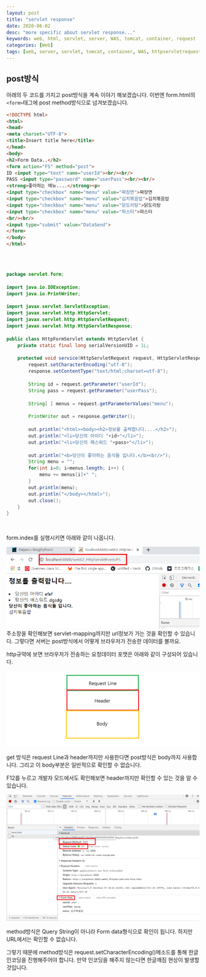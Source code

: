 ```yaml
---
layout: post
title: "servlet response"
date: 2020-06-02
desc: "more specific about servlet response..."
keywords: web, html, servlet, server, WAS, tomcat, container, request
categories: [Web]
tags: [web, server, servlet, tomcat, container, WAS, httpservletrequest]
---
```


## post방식

아래의 두 코드를 가지고 post방식을 계속 이야기 해보겠습니다. 이번엔 form.html의 `<form>`태그에 post method방식으로 넘겨보겠습니다.
<br>

~~~html
<!DOCTYPE html>
<html>
<head>
<meta charset="UTF-8">
<title>Insert title here</title>
</head>
<body>
<h2>Form Data..</h2>
<form action="FS" method="post">
ID <input type="text" name="userId"><br/><br/>
PASS <input type="password" name="userPass"><br/><br/>
<strong>좋아하는 메뉴....</strong><p>
<input type="checkbox" name="menu" value="짜장면">짜장면
<input type="checkbox" name="menu" value="김치볶음밥">김치볶음밥
<input type="checkbox" name="menu" value="닭도리탕">닭도리탕
<input type="checkbox" name="menu" value="파스타">파스타
<br/><br/>
<input type="submit" value="DataSend">
</form>
</body>
</html>
~~~
<br>

<br>

~~~java
package servlet.form;

import java.io.IOException;
import java.io.PrintWriter;

import javax.servlet.ServletException;
import javax.servlet.http.HttpServlet;
import javax.servlet.http.HttpServletRequest;
import javax.servlet.http.HttpServletResponse;

public class HttpFormServlet extends HttpServlet {
	private static final long serialVersionUID = 1L;

	protected void service(HttpServletRequest request, HttpServletResponse response) throws ServletException, IOException {
		request.setCharacterEncoding("utf-8");
		response.setContentType("text/html;charset=utf-8");
		
		String id = request.getParameter("userId");
		String pass = request.getParameter("userPass");
		
		String[ ] menus = request.getParameterValues("menu");
		
		PrintWriter out = response.getWriter();
		
		out.println("<html><body><h2>정보를 출력합니다....</h2>");
		out.println("<li>당신의 아이디 "+id+"</li>");
		out.println("<li>당신의 패스워드 "+pass+"</li>");
		
		out.println("<b>당신이 좋아하는 음식들 입니다.</b><br/>");
		String menu = "";
		for(int i=0; i<menus.length; i++) {
			menu += menus[i]+" ";
		}
		out.println(menu);
		out.println("</body></html>");
		out.close();
	}
}
~~~
<br>

form.index를 실행시키면 아래와 같이 나옵니다.
<br> 

![26post](/static/assets/img/blog/web/02MakeServlet/26post.png)
<br>
주소창을 확인해보면 servlet-mapping까지만 url정보가 가는 것을 확인할 수 있습니다. 그렇다면 서버는 post방식에서 어떻게 브라우저가 전송한 데이터를 볼까요.

http규약에 보면 브라우저가 전송하는 요청데이터 포맷은 아래와 같이 구성되어 있습니다. 

![27requestFormat](/static/assets/img/blog/web/02MakeServlet/27requestFormat.png)

get 방식은 request Line과 header까지만 사용한다면 post방식은 body까지 사용합니다. 그리고 이 body부분은 일반적으로 확인할 수 없습니다. 

F12를 누르고 개발자 모드에서도 확인해보면 header까지만 확인할 수 있는 것을 알 수 있습니다. 

![28requestFormat02](/static/assets/img/blog/web/02MakeServlet/28requestFormat02.png)

method방식은 Query String이 아니라 Form data형식으로 확인이 됩니다. 하지만 URL에서는 확인할 수 없습니다. 

그렇기 때문에 method방식은 request.setCharacterEncoding()메소드를 통해 한글인코딩을 진행해주어야 합니다. 만약 인코딩을 해주지 않는다면 한글깨짐 현상이 발생할 것입니다. 